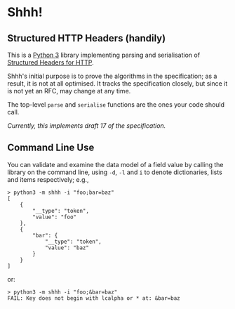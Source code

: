 
# Shhh!

## Structured HTTP Headers (handily)

This is a [Python 3](https://python.org/) library implementing parsing and serialisation of [Structured Headers for HTTP](https://httpwg.org/http-extensions/draft-ietf-httpbis-header-structure.html).

Shhh's initial purpose is to prove the algorithms in the specification; as a result, it is not at all optimised. It tracks the specification closely, but since it is not yet an RFC, may change at any time.

The top-level `parse` and `serialise` functions are the ones your code should call.

_Currently, this implements draft 17 of the specification._

## Command Line Use

You can validate and examine the data model of a field value by calling the library on the command line, using `-d`, `-l` and `i` to denote dictionaries, lists and items respectively; e.g.,

~~~ example
> python3 -m shhh -i "foo;bar=baz"
[
    {
        "__type": "token",
        "value": "foo"
    },
    {
        "bar": {
            "__type": "token",
            "value": "baz"
        }
    }
]
~~~

or:

~~~ example
> python3 -m shhh -i "foo;&bar=baz"
FAIL: Key does not begin with lcalpha or * at: &bar=baz
~~~
